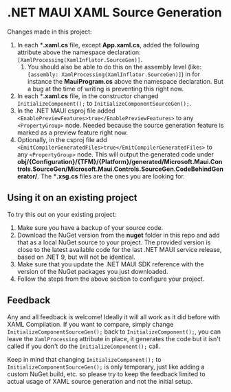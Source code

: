 # .NET MAUI XAML Source Generation

Changes made in this project:

1. In each ***.xaml.cs** file, except **App.xaml.cs**, added the following attribute above the namespace declaration: `[XamlProcessing(XamlInflator.SourceGen)]`.
   1. You should also be able to do this on the assembly level (like: `[assembly: XamlProcessing(XamlInflator.SourceGen)]`) in for instance the **MauiProgram.cs** above the namespace declaration. But a bug at the time of writing is preventing this right now.
3. In each ***.xaml.cs** file, in the constructor changed `InitializeComponent();` to `InitializeComponentSourceGen();`.
4. In the .NET MAUI csproj file added `<EnablePreviewFeatures>true</EnablePreviewFeatures>` to any `<PropertyGroup>` node. Needed because the source generation feature is marked as a preview feature right now.
5. Optionally, in the csproj file add `<EmitCompilerGeneratedFiles>true</EmitCompilerGeneratedFiles>` to any `<PropertyGroup>` node. This will output the generated code under **obj/{Configuration}/{TFM}/{Platform}/generated/Microsoft.Maui.Controls.SourceGen/Microsoft.Maui.Controls.SourceGen.CodeBehindGenerator/**. The ***.xsg.cs** files are the ones you are looking for.

## Using it on an existing project

To try this out on your existing project:

1. Make sure you have a backup of your source code.
2. Download the NuGet version from the **nuget** folder in this repo and add that as a local NuGet source to your project. The provided version is close to the latest available code for the last .NET MAUI service release, based on .NET 9, but will not be identical.
3. Make sure that you update the .NET MAUI SDK reference with the version of the NuGet packages you just downloaded.
4. Follow the steps from the above section to configure your project.

## Feedback

Any and all feedback is welcome! Ideally it will all work as it did before with XAML Compilation. If you want to compare, simply change `InitializeComponentSourceGen();` back to `InitializeComponent();`, you can leave the `XamlProcessing` attribute in place, it generates the code but it isn't called if you don't do the `InitializeComponent();` call.

Keep in mind that changing `InitializeComponent();` to `InitializeComponentSourceGen();` is only temporary, just like adding a custom NuGet build, etc. so please try to keep the feedback limited to actual usage of XAML source generation and not the initial setup.
